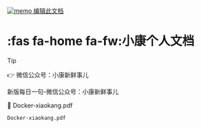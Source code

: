 <a href="https://github.com/xiaokangxxs/notebook/blob/master/docs/README.md" target="_blank" rel="noopener"><img src="https://github.githubassets.com/images/icons/emoji/memo.png" alt="memo" class="emoji"> 编辑此文档</a>

# :fas fa-home fa-fw:小康个人文档

> [!tip]
>
> :point_right:	微信公众号：小康新鲜事儿

<span class="typed">新版每日一句-微信公众号：小康新鲜事儿</span>

:blue_book: Docker-xiaokang.pdf
```pdf
Docker-xiaokang.pdf
```